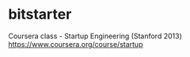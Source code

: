 bitstarter
==========
Coursera class - Startup Engineering (Stanford 2013)
https://www.coursera.org/course/startup

